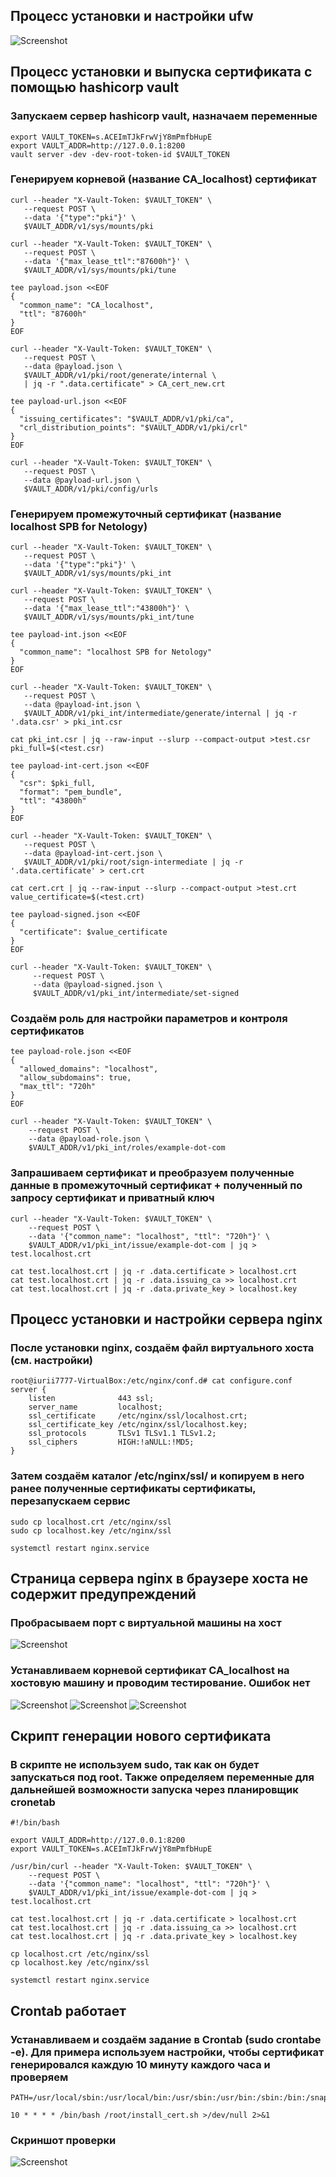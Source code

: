 ## **Процесс установки и настройки ufw**
![Screenshot](1.jpg)
## **Процесс установки и выпуска сертификата с помощью hashicorp vault**
### **Запускаем сервер hashicorp vault, назначаем переменные**
```
export VAULT_TOKEN=s.ACEImTJkFrwVjY8mPmfbHupE
export VAULT_ADDR=http://127.0.0.1:8200
vault server -dev -dev-root-token-id $VAULT_TOKEN
```
### **Генерируем корневой (название CA_localhost) сертификат**
```
curl --header "X-Vault-Token: $VAULT_TOKEN" \
   --request POST \
   --data '{"type":"pki"}' \
   $VAULT_ADDR/v1/sys/mounts/pki

curl --header "X-Vault-Token: $VAULT_TOKEN" \
   --request POST \
   --data '{"max_lease_ttl":"87600h"}' \
   $VAULT_ADDR/v1/sys/mounts/pki/tune

tee payload.json <<EOF
{
  "common_name": "CA_localhost",
  "ttl": "87600h"
}
EOF

curl --header "X-Vault-Token: $VAULT_TOKEN" \
   --request POST \
   --data @payload.json \
   $VAULT_ADDR/v1/pki/root/generate/internal \
   | jq -r ".data.certificate" > CA_cert_new.crt

tee payload-url.json <<EOF
{
  "issuing_certificates": "$VAULT_ADDR/v1/pki/ca",
  "crl_distribution_points": "$VAULT_ADDR/v1/pki/crl"
}
EOF

curl --header "X-Vault-Token: $VAULT_TOKEN" \
   --request POST \
   --data @payload-url.json \
   $VAULT_ADDR/v1/pki/config/urls
```  
### **Генерируем промежуточный сертификат (название localhost SPB for Netology)**
``` 
curl --header "X-Vault-Token: $VAULT_TOKEN" \
   --request POST \
   --data '{"type":"pki"}' \
   $VAULT_ADDR/v1/sys/mounts/pki_int

curl --header "X-Vault-Token: $VAULT_TOKEN" \
   --request POST \
   --data '{"max_lease_ttl":"43800h"}' \
   $VAULT_ADDR/v1/sys/mounts/pki_int/tune

tee payload-int.json <<EOF
{
  "common_name": "localhost SPB for Netology"
}
EOF

curl --header "X-Vault-Token: $VAULT_TOKEN" \
   --request POST \
   --data @payload-int.json \
   $VAULT_ADDR/v1/pki_int/intermediate/generate/internal | jq -r  '.data.csr' > pki_int.csr

cat pki_int.csr | jq --raw-input --slurp --compact-output >test.csr
pki_full=$(<test.csr)

tee payload-int-cert.json <<EOF
{
  "csr": $pki_full,
  "format": "pem_bundle",
  "ttl": "43800h"
}
EOF

curl --header "X-Vault-Token: $VAULT_TOKEN" \
   --request POST \
   --data @payload-int-cert.json \
   $VAULT_ADDR/v1/pki/root/sign-intermediate | jq -r  '.data.certificate' > cert.crt

cat cert.crt | jq --raw-input --slurp --compact-output >test.crt
value_certificate=$(<test.crt)

tee payload-signed.json <<EOF
{
  "certificate": $value_certificate
}
EOF

curl --header "X-Vault-Token: $VAULT_TOKEN" \
     --request POST \
     --data @payload-signed.json \
     $VAULT_ADDR/v1/pki_int/intermediate/set-signed
``` 
### **Создаём роль для настройки параметров и контроля сертификатов**
``` 
tee payload-role.json <<EOF
{
  "allowed_domains": "localhost",
  "allow_subdomains": true,
  "max_ttl": "720h"
}
EOF

curl --header "X-Vault-Token: $VAULT_TOKEN" \
    --request POST \
    --data @payload-role.json \
    $VAULT_ADDR/v1/pki_int/roles/example-dot-com
```
### **Запрашиваем сертификат и преобразуем полученные данные в промежуточный сертификат + полученный по запросу сертификат и приватный ключ**
``` 
curl --header "X-Vault-Token: $VAULT_TOKEN" \
    --request POST \
    --data '{"common_name": "localhost", "ttl": "720h"}' \
    $VAULT_ADDR/v1/pki_int/issue/example-dot-com | jq > test.localhost.crt 

cat test.localhost.crt | jq -r .data.certificate > localhost.crt
cat test.localhost.crt | jq -r .data.issuing_ca >> localhost.crt
cat test.localhost.crt | jq -r .data.private_key > localhost.key
```
## **Процесс установки и настройки сервера nginx**
### **После установки nginx, создаём файл виртуального хоста (см. настройки)**
```
root@iurii7777-VirtualBox:/etc/nginx/conf.d# cat configure.conf 
server {
    listen              443 ssl;
    server_name         localhost;
    ssl_certificate     /etc/nginx/ssl/localhost.crt;
    ssl_certificate_key /etc/nginx/ssl/localhost.key;
    ssl_protocols       TLSv1 TLSv1.1 TLSv1.2;
    ssl_ciphers         HIGH:!aNULL:!MD5;
}
```
### **Затем создаём каталог /etc/nginx/ssl/ и копируем в него ранее полученные сертификаты сертификаты, перезапускаем сервис**
```
sudo cp localhost.crt /etc/nginx/ssl
sudo cp localhost.key /etc/nginx/ssl

systemctl restart nginx.service
```
## **Страница сервера nginx в браузере хоста не содержит предупреждений**
### **Пробрасываем порт с виртуальной машины на хост**
![Screenshot](2.jpg)
### **Устанавливаем корневой сертификат CA_localhost на хостовую машину и проводим тестирование. Ошибок нет**
![Screenshot](3.jpg)
![Screenshot](4.jpg)
![Screenshot](5.jpg)
## **Скрипт генерации нового сертификата**
### **В скрипте не используем sudo, так как он будет запускаться под root. Также определяем переменные для дальнейшей возможности запуска через планировщик cronetab**
```
#!/bin/bash

export VAULT_ADDR=http://127.0.0.1:8200
export VAULT_TOKEN=s.ACEImTJkFrwVjY8mPmfbHupE

/usr/bin/curl --header "X-Vault-Token: $VAULT_TOKEN" \
    --request POST \
    --data '{"common_name": "localhost", "ttl": "720h"}' \
    $VAULT_ADDR/v1/pki_int/issue/example-dot-com | jq > test.localhost.crt

cat test.localhost.crt | jq -r .data.certificate > localhost.crt
cat test.localhost.crt | jq -r .data.issuing_ca >> localhost.crt
cat test.localhost.crt | jq -r .data.private_key > localhost.key

cp localhost.crt /etc/nginx/ssl
cp localhost.key /etc/nginx/ssl

systemctl restart nginx.service
```
## **Crontab работает**
### **Устанавливаем и создаём задание в Crontab (sudo crontabe -e). Для примера используем настройки, чтобы сертификат генерировался каждую 10 минуту каждого часа и проверяем**
```
PATH=/usr/local/sbin:/usr/local/bin:/usr/sbin:/usr/bin:/sbin:/bin:/snap/bin

10 * * * * /bin/bash /root/install_cert.sh >/dev/null 2>&1
```
### **Скриншот проверки**
![Screenshot](6.jpg)

